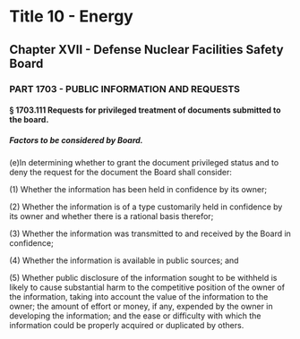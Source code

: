 
# Title 10 - Energy
## Chapter XVII - Defense Nuclear Facilities Safety Board
### PART 1703 - PUBLIC INFORMATION AND REQUESTS
#### § 1703.111 Requests for privileged treatment of documents submitted to the board.
##### Factors to be considered by Board.

(e)In determining whether to grant the document privileged status and to deny the request for the document the Board shall consider:

(1) Whether the information has been held in confidence by its owner;

(2) Whether the information is of a type customarily held in confidence by its owner and whether there is a rational basis therefor;

(3) Whether the information was transmitted to and received by the Board in confidence;

(4) Whether the information is available in public sources; and

(5) Whether public disclosure of the information sought to be withheld is likely to cause substantial harm to the competitive position of the owner of the information, taking into account the value of the information to the owner; the amount of effort or money, if any, expended by the owner in developing the information; and the ease or difficulty with which the information could be properly acquired or duplicated by others.
